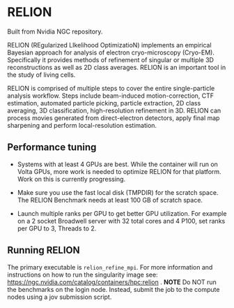 # RELION

Built from Nvidia NGC repository.

RELION (REgularized LIkelihood OptimizatioN) implements an empirical Bayesian approach for analysis of electron cryo-microscopy (Cryo-EM). Specifically it provides methods of refinement of singular or multiple 3D reconstructions as well as 2D class averages. RELION is an important tool in the study of living cells.

RELION is comprised of multiple steps to cover the entire single-particle analysis workflow. Steps include beam-induced motion-correction, CTF estimation, automated particle picking, particle extraction, 2D class averaging, 3D classification, high-resolution refinement in 3D. RELION can process movies generated from direct-electron detectors, apply final map sharpening and perform local-resolution estimation.


## Performance tuning

* Systems with at least 4 GPUs are best. While the container will run on Volta GPUs, more work is needed to optimize RELION for that platform. Work on this is currently progressing.

* Make sure you use the fast local disk (TMPDIR) for the scratch space. The RELION Benchmark needs at least 100 GB of scratch space.

* Launch multiple ranks per GPU to get better GPU utilization. For example on a 2 socket Broadwell server with 32 total cores and 4 P100, set ranks per GPU to 3, Threads to 2.

## Running RELION

The primary executable is `relion_refine_mpi`. For more information and instructions on how to run the singularity image see: <https://ngc.nvidia.com/catalog/containers/hpc:relion> . **NOTE** Do NOT run the benchmarks on the login node. Instead, submit the job to the compute nodes using a jov submission script. 